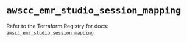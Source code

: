 # `awscc_emr_studio_session_mapping`

Refer to the Terraform Registry for docs: [`awscc_emr_studio_session_mapping`](https://registry.terraform.io/providers/hashicorp/awscc/0.70.0/docs/resources/emr_studio_session_mapping).
